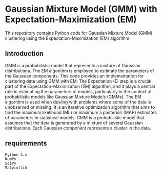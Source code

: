 # Gaussian Mixture Model (GMM) with Expectation-Maximization (EM)

This repository contains Python code for Gaussian Mixture Model (GMM) clustering using the Expectation-Maximization (EM) algorithm.

## Introduction

GMM is a probabilistic model that represents a mixture of Gaussian distributions. The EM algorithm is employed to estimate the parameters of the Gaussian components. This code provides an implementation for clustering data using GMM with EM.
The Expectation (E) step is a crucial part of the Expectation-Maximization (EM) algorithm, and it plays a central role in estimating the parameters of models, particularly in the context of probabilistic models like Gaussian Mixture Models (GMMs).
The EM algorithm is used when dealing with problems where some of the data is unobserved or missing. It is an iterative optimization algorithm that aims to find the maximum likelihood (ML) or maximum a posteriori (MAP) estimates of parameters in statistical models. GMM is a probabilistic model that assumes that the data is generated by a mixture of several Gaussian distributions. Each Gaussian component represents a cluster in the data. 
## requirements
```
Python 3.x
NumPy
SciPy
Matplotlib
